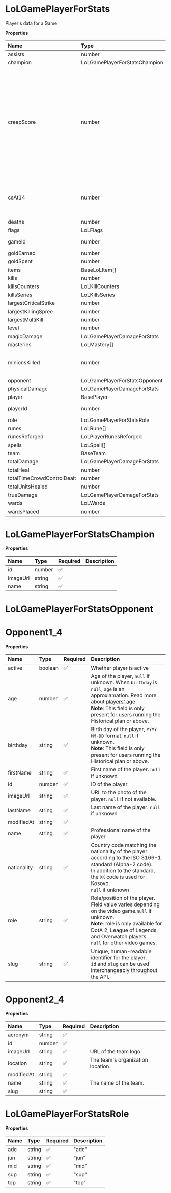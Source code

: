 # LoLGamePlayerForStats

Player's data for a Game

**Properties**

| Name                       | Type                          | Required | Description                                                                                                                                                |
| :------------------------- | :---------------------------- | :------- | :--------------------------------------------------------------------------------------------------------------------------------------------------------- |
| assists                    | number                        | ✅       |                                                                                                                                                            |
| champion                   | LoLGamePlayerForStatsChampion | ✅       |                                                                                                                                                            |
| creepScore                 | number                        | ✅       | The player's Creep Score (CS.) <br/> <br/>NB: Creep Score can be different that the number of minions killed because neutral monsters can give more score. |
| csAt14                     | number                        | ✅       | The player's Creep Score (CS.) at 14minutes                                                                                                                |
| deaths                     | number                        | ✅       |                                                                                                                                                            |
| flags                      | LoLFlags                      | ✅       |                                                                                                                                                            |
| gameId                     | number                        | ✅       | LoL game ID                                                                                                                                                |
| goldEarned                 | number                        | ✅       |                                                                                                                                                            |
| goldSpent                  | number                        | ✅       |                                                                                                                                                            |
| items                      | BaseLoLItem[]                 | ✅       |                                                                                                                                                            |
| kills                      | number                        | ✅       |                                                                                                                                                            |
| killsCounters              | LoLKillCounters               | ✅       |                                                                                                                                                            |
| killsSeries                | LoLKillsSeries                | ✅       |                                                                                                                                                            |
| largestCriticalStrike      | number                        | ✅       |                                                                                                                                                            |
| largestKillingSpree        | number                        | ✅       |                                                                                                                                                            |
| largestMultiKill           | number                        | ✅       |                                                                                                                                                            |
| level                      | number                        | ✅       |                                                                                                                                                            |
| magicDamage                | LoLGamePlayerDamageForStats   | ✅       |                                                                                                                                                            |
| masteries                  | LoLMastery[]                  | ✅       |                                                                                                                                                            |
| minionsKilled              | number                        | ✅       | The player's Creep Score (CS.)                                                                                                                             |
| opponent                   | LoLGamePlayerForStatsOpponent | ✅       |                                                                                                                                                            |
| physicalDamage             | LoLGamePlayerDamageForStats   | ✅       |                                                                                                                                                            |
| player                     | BasePlayer                    | ✅       |                                                                                                                                                            |
| playerId                   | number                        | ✅       | ID of the player                                                                                                                                           |
| role                       | LoLGamePlayerForStatsRole     | ✅       |                                                                                                                                                            |
| runes                      | LoLRune[]                     | ✅       |                                                                                                                                                            |
| runesReforged              | LoLPlayerRunesReforged        | ✅       |                                                                                                                                                            |
| spells                     | LoLSpell[]                    | ✅       |                                                                                                                                                            |
| team                       | BaseTeam                      | ✅       |                                                                                                                                                            |
| totalDamage                | LoLGamePlayerDamageForStats   | ✅       |                                                                                                                                                            |
| totalHeal                  | number                        | ✅       |                                                                                                                                                            |
| totalTimeCrowdControlDealt | number                        | ✅       |                                                                                                                                                            |
| totalUnitsHealed           | number                        | ✅       |                                                                                                                                                            |
| trueDamage                 | LoLGamePlayerDamageForStats   | ✅       |                                                                                                                                                            |
| wards                      | LoLWards                      | ✅       |                                                                                                                                                            |
| wardsPlaced                | number                        | ✅       |                                                                                                                                                            |

# LoLGamePlayerForStatsChampion

**Properties**

| Name     | Type   | Required | Description |
| :------- | :----- | :------- | :---------- |
| id       | number | ✅       |             |
| imageUrl | string | ✅       |             |
| name     | string | ✅       |             |

# LoLGamePlayerForStatsOpponent

# Opponent1_4

**Properties**

| Name        | Type    | Required | Description                                                                                                                                                                                                                                    |
| :---------- | :------ | :------- | :--------------------------------------------------------------------------------------------------------------------------------------------------------------------------------------------------------------------------------------------- |
| active      | boolean | ✅       | Whether player is active                                                                                                                                                                                                                       |
| age         | number  | ✅       | Age of the player, `null` if unknown. When `birthday` is `null`, `age` is an approxiamation. Read more about [players' age](/docs/about-players-age) <br/>**Note**: This field is only present for users running the Historical plan or above. |
| birthday    | string  | ✅       | Birth day of the player, `YYYY-MM-DD` format. `null` if unknown. <br/>**Note**: This field is only present for users running the Historical plan or above.                                                                                     |
| firstName   | string  | ✅       | First name of the player. `null` if unknown                                                                                                                                                                                                    |
| id          | number  | ✅       | ID of the player                                                                                                                                                                                                                               |
| imageUrl    | string  | ✅       | URL to the photo of the player. `null` if not available.                                                                                                                                                                                       |
| lastName    | string  | ✅       | Last name of the player. `null` if unknown                                                                                                                                                                                                     |
| modifiedAt  | string  | ✅       |                                                                                                                                                                                                                                                |
| name        | string  | ✅       | Professional name of the player                                                                                                                                                                                                                |
| nationality | string  | ✅       | Country code matching the nationality of the player according to the ISO 3166-1 standard (Alpha-2 code). <br/>In addition to the standard, the `XK` code is used for Kosovo. <br/>`null` if unknown                                            |
| role        | string  | ✅       | Role/position of the player. Field value varies depending on the video game.`null` if unknown. <br/>**Note**: role is only available for DotA 2, League of Legends, and Overwatch players. <br/>`null` for other video games.                  |
| slug        | string  | ✅       | Unique, human-readable identifier for the player. <br/>`id` and `slug` can be used interchangeably throughout the API.                                                                                                                         |

# Opponent2_4

**Properties**

| Name       | Type   | Required | Description                      |
| :--------- | :----- | :------- | :------------------------------- |
| acronym    | string | ✅       |                                  |
| id         | number | ✅       |                                  |
| imageUrl   | string | ✅       | URL of the team logo             |
| location   | string | ✅       | The team's organization location |
| modifiedAt | string | ✅       |                                  |
| name       | string | ✅       | The name of the team.            |
| slug       | string | ✅       |                                  |

# LoLGamePlayerForStatsRole

**Properties**

| Name | Type   | Required | Description |
| :--- | :----- | :------- | :---------- |
| adc  | string | ✅       | "adc"       |
| jun  | string | ✅       | "jun"       |
| mid  | string | ✅       | "mid"       |
| sup  | string | ✅       | "sup"       |
| top  | string | ✅       | "top"       |
